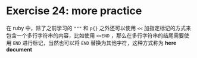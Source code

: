 # Exercise 24: more practice

在 ruby 中，除了之前学习的 `"""` 和 `p{}` 之外还可以使用 `<<` 加指定标记的方式来包含一个多行字符串的内容，比如使用 `<<END` ，那么在多行字符串的结尾需要使用 `END` 进行标记，当然也可以将 `END` 替换为其他字符，这种方式称为 **here document**
